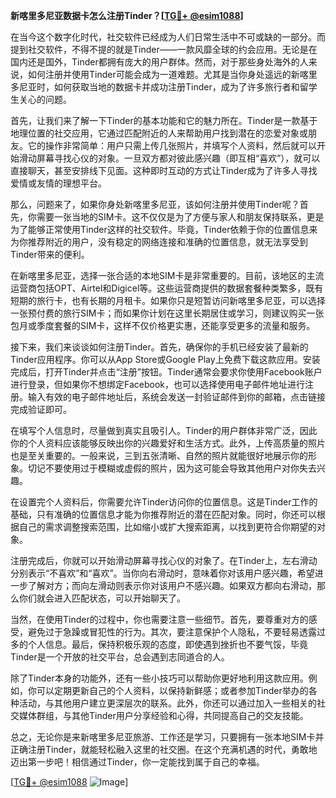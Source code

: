 **新喀里多尼亚数据卡怎么注册Tinder？[[TG💪+ @esim1088](https://t.me/s/esim1088)]**

在当今这个数字化时代，社交软件已经成为人们日常生活中不可或缺的一部分。而提到社交软件，不得不提的就是Tinder——一款风靡全球的约会应用。无论是在国内还是国外，Tinder都拥有庞大的用户群体。然而，对于那些身处海外的人来说，如何注册并使用Tinder可能会成为一道难题。尤其是当你身处遥远的新喀里多尼亚时，如何获取当地的数据卡并成功注册Tinder，成为了许多旅行者和留学生关心的问题。

首先，让我们来了解一下Tinder的基本功能和它的魅力所在。Tinder是一款基于地理位置的社交应用，它通过匹配附近的人来帮助用户找到潜在的恋爱对象或朋友。它的操作非常简单：用户只需上传几张照片，并填写个人资料，然后就可以开始滑动屏幕寻找心仪的对象。一旦双方都对彼此感兴趣（即互相“喜欢”），就可以直接聊天，甚至安排线下见面。这种即时互动的方式让Tinder成为了许多人寻找爱情或友情的理想平台。

那么，问题来了，如果你身处新喀里多尼亚，该如何注册并使用Tinder呢？首先，你需要一张当地的SIM卡。这不仅仅是为了方便与家人和朋友保持联系，更是为了能够正常使用Tinder这样的社交软件。毕竟，Tinder依赖于你的位置信息来为你推荐附近的用户，没有稳定的网络连接和准确的位置信息，就无法享受到Tinder带来的便利。

在新喀里多尼亚，选择一张合适的本地SIM卡是非常重要的。目前，该地区的主流运营商包括OPT、Airtel和Digicel等。这些运营商提供的数据套餐种类繁多，既有短期的旅行卡，也有长期的月租卡。如果你只是短暂访问新喀里多尼亚，可以选择一张预付费的旅行SIM卡；而如果你计划在这里长期居住或学习，则建议购买一张包月或季度套餐的SIM卡，这样不仅价格更实惠，还能享受更多的流量和服务。

接下来，我们来谈谈如何注册Tinder。首先，确保你的手机已经安装了最新的Tinder应用程序。你可以从App Store或Google Play上免费下载这款应用。安装完成后，打开Tinder并点击“注册”按钮。Tinder通常会要求你使用Facebook账户进行登录，但如果你不想绑定Facebook，也可以选择使用电子邮件地址进行注册。输入有效的电子邮件地址后，系统会发送一封验证邮件到你的邮箱，点击链接完成验证即可。

在填写个人信息时，尽量做到真实且吸引人。Tinder的用户群体非常广泛，因此你的个人资料应该能够反映出你的兴趣爱好和生活方式。此外，上传高质量的照片也是至关重要的。一般来说，三到五张清晰、自然的照片就能很好地展示你的形象。切记不要使用过于模糊或虚假的照片，因为这可能会导致其他用户对你失去兴趣。

在设置完个人资料后，你需要允许Tinder访问你的位置信息。这是Tinder工作的基础，只有准确的位置信息才能为你推荐附近的潜在匹配对象。同时，你还可以根据自己的需求调整搜索范围，比如缩小或扩大搜索距离，以找到更符合你期望的对象。

注册完成后，你就可以开始滑动屏幕寻找心仪的对象了。在Tinder上，左右滑动分别表示“不喜欢”和“喜欢”。当你向右滑动时，意味着你对该用户感兴趣，希望进一步了解对方；而向左滑动则表示你对该用户不感兴趣。如果双方都向右滑动，那么你们就会进入匹配状态，可以开始聊天了。

当然，在使用Tinder的过程中，你也需要注意一些细节。首先，要尊重对方的感受，避免过于急躁或冒犯性的行为。其次，要注意保护个人隐私，不要轻易透露过多的个人信息。最后，保持积极乐观的态度，即使遇到挫折也不要气馁，毕竟Tinder是一个开放的社交平台，总会遇到志同道合的人。

除了Tinder本身的功能外，还有一些小技巧可以帮助你更好地利用这款应用。例如，你可以定期更新自己的个人资料，以保持新鲜感；或者参加Tinder举办的各种活动，与其他用户建立更深层次的联系。此外，你还可以通过加入一些相关的社交媒体群组，与其他Tinder用户分享经验和心得，共同提高自己的交友技能。

总之，无论你是来新喀里多尼亚旅游、工作还是学习，只要拥有一张本地SIM卡并正确注册Tinder，就能轻松融入这里的社交圈。在这个充满机遇的时代，勇敢地迈出第一步吧！相信通过Tinder，你一定能找到属于自己的幸福。

[[TG💪+ @esim1088](https://t.me/s/esim1088) ![Image](https://i.postimg.cc/4NQfJmqS/Snipaste-2025-05-13-00-14-12.png)]